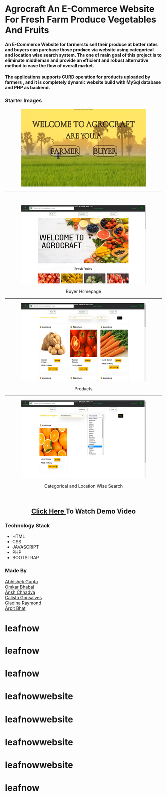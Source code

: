 # Agrocraft An E-Commerce Website For Fresh Farm Produce Vegetables And Fruits

#### An E-Commerce Website for farmers to sell their produce at better rates and buyers can purchase those produce via website using categorical and location wise search system. The one of main goal of this project is to eliminate middleman and provide an efficient and robust alternative method to ease the flow of overall market.

#### The applications supports CURD operation for products uploaded by farmers , and it is completely dynamic website build with MySql database and PHP as backend. 

### Starter Images


<div align= "center"> 
<img src = "./Demo_Images/1.png" width = 400 height = 250 align = center> <br> <hr> <br>

<img src = "./Demo_Images/2.png" width = 400 height = 250> <p>Buyer Homepage</p> <hr>

<img src = "./Demo_Images/3.png" width = 400 height = 250> <p>Products </p> <hr>

<img src = "./Demo_Images/4.png" width = 400 height = 250> <p> Categorical and Location Wise Search</p> <br> 

</div>

<div align= "center">  
  
## <a href = "https://youtu.be/f0YMvE3muIc" > Click Here </a> To Watch Demo Video

</div>

### Technology Stack 
* HTML
* CSS
* JAVASCRIPT
* PHP
* BOOTSTRAP

### Made By
<a href = "https://www.linkedin.com/in/abhishek-gupta-a745221a0/" >Abhishek Gupta </a><br>
<a href = "https://www.linkedin.com/in/omkar-bhabal-620b56192/" >Omkar Bhabal</a> <br>
<a href = "https://www.linkedin.com/in/ansh-chhadva-ab3902183/" >Ansh Chhadva</a> <br>
<a href = "#" >Calista Gonsalves </a> <br>
<a href = "https://www.linkedin.com/in/gladina-raymond-2a56a8194/" >Gladina Raymond </a><br>
<a href = "https://www.linkedin.com/in/arpit-bhat-00a37816a/" >Arpit Bhat</a> <br>
# leafnow
# leafnow
# leafnow
# leafnowwebsite
# leafnowwebsite
# leafnowwebsite
# leafnowwebsite
# leafnow
